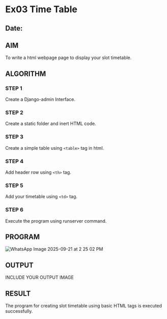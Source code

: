 # Ex03 Time Table
## Date:

## AIM
To write a html webpage page to display your slot timetable.

## ALGORITHM
### STEP 1
Create a Django-admin Interface.

### STEP 2
Create a static folder and inert HTML code.

### STEP 3
Create a simple table using ```<table>``` tag in html.

### STEP 4
Add header row using ```<th>``` tag.

### STEP 5
Add your timetable using ```<td>``` tag.

### STEP 6
Execute the program using runserver command.

## PROGRAM
![WhatsApp Image 2025-09-21 at 2 25 02 PM](https://github.com/user-attachments/assets/df00bfe8-203b-4cc9-8428-b25b576d8fd0)


## OUTPUT

INCLUDE YOUR OUTPUT IMAGE

## RESULT
The program for creating slot timetable using basic HTML tags is executed successfully.
